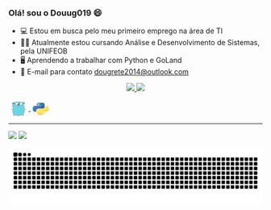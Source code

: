 ### Olá! sou o Douug019 😄

  - 💻 Estou em busca pelo meu primeiro emprego na área de TI
  - 🧑‍🎓 Atualmente estou cursando Análise e Desenvolvimento de Sistemas, pela UNIFEOB
  - 🖥️ Aprendendo a trabalhar com Python e GoLand
  - 📧 E-mail para contato dougrete2014@outlook.com
  
<div align="center">
  <a href="https://github.com/rafaballerini">
  <img height="180em" src="https://github-readme-stats.vercel.app/api?username=Douug019&show_icons=true&theme=dark&include_all_commits=true&count_private=true"/>
  <img height="180em" src="https://github-readme-stats.vercel.app/api/top-langs/?username=Douug019&layout=compact&langs_count=7&theme=dark"/>
</div>

  <div style="display: inline_block"><br>
  <img align="center" alt="Douglas-Go" height="30" width="40" src="https://raw.githubusercontent.com/devicons/devicon/master/icons/go/go-original.svg">
  <img align="center" alt="Douglas-Python" height="30" width="40" src="https://raw.githubusercontent.com/devicons/devicon/master/icons/python/python-original.svg">
  </div>
 
  <hr>
  
<div> 
  <a href="https://www.instagram.com/dooug.viinicius/" target="_blank"><img src="https://img.shields.io/badge/-Instagram-%23E4405F?style=for-the-badge&logo=instagram&logoColor=white" target="_blank"></a>
  <a href="https://www.linkedin.com/in/douglas-vinicius-nobrega-13b6a5192/" target="_blank"><img src="https://img.shields.io/badge/-LinkedIn-%230077B5?style=for-the-badge&logo=linkedin&logoColor=white" target="_blank"></a> 
  
  ![Snake animation](https://github.com/Douug019/Douug019/blob/output/github-contribution-grid-snake.svg)
 
</div>
